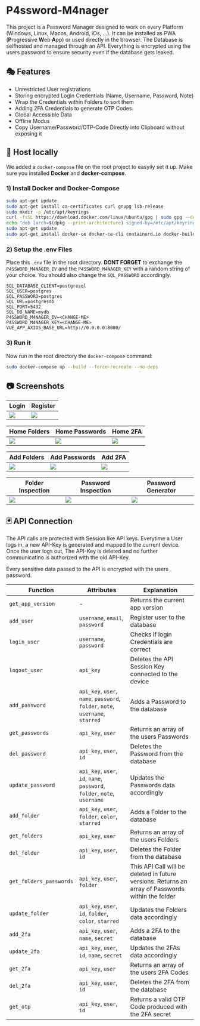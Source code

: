 # P4ssword-M4nager

This project is a Password Manager designed to work on every Platform (Windows, Linux, Macos, Android, iOs, ...). It can be installed as PWA (**P**rogressive **W**eb **A**pp) or used directly in the browser. The Database is selfhosted and managed through an API. Everything is encrypted using the users password to ensure security even if the database gets leaked. 

## 🎭 Features

- Unrestricted User registrations
- Storing encrypted Login Credentials (Name, Username, Password, Note)
- Wrap the Credentials within Folders to sort them
- Adding 2FA Credentials to generate OTP Codes.
- Global Accessible Data
- Offline Modus
- Copy Username/Password/OTP-Code Directly into Clipboard without exposing it

## 🔱 Host locally

We added a `docker-compose` file on the root project to easyily set it up. Make sure you installed **Docker** and **docker-compose**.

### 1) Install Docker and Docker-Compose
```bash
sudo apt-get update
sudo apt-get install ca-certificates curl gnupg lsb-release
sudo mkdir -p /etc/apt/keyrings
curl -fsSL https://download.docker.com/linux/ubuntu/gpg | sudo gpg --dearmor -o /etc/apt/keyrings/docker.gpg
echo "deb [arch=$(dpkg --print-architecture) signed-by=/etc/apt/keyrings/docker.gpg] https://download.docker.com/linux/ubuntu $(lsb_release -cs) stable" | sudo tee /etc/apt/sources.list.d/docker.list > /dev/null
sudo apt-get update
sudo apt-get install docker-ce docker-ce-cli containerd.io docker-buildx-plugin docker-compose-plugin
```

### 2) Setup the .env Files

Place this `.env` file in the root directory. **DONT FORGET** to exchange the `P4SSWORD_M4NAGER_IV` and the `P4SSWORD_M4NAGER_KEY` with a random string of your choice. You should also change the `SQL_PASSWORD` accordingly.

```env
SQL_DATABASE_CLIENT=postgresql
SQL_USER=postgres
SQL_PASSWORD=postgres
SQL_URL=postgresdb
SQL_PORT=5432
SQL_DB_NAME=mydb
P4SSWORD_M4NAGER_IV=<CHANGE-ME>
P4SSWORD_M4NAGER_KEY=<CHANGE-ME>
VUE_APP_AXIOS_BASE_URL=http://0.0.0.0:8000/
```

### 3) Run it
Now run in the root directory the `docker-compose` command:

```bash
sudo docker-compose up --build --force-recreate --no-deps
```


## 📷 Screenshots
| Login | Register |
|----------|------------|
|![](images/login.png)|![](images/register.png)|

| Home Folders | Home Passwords | Home 2FA | 
|----------|------------|------------|
|![](images/homeFolder.png)|![](images/homePassword.png)| ![](images/homeTwofa.png)|

| Add Folders | Add Passwords | Add 2FA | 
|----------|------------|------------|
|![](images/addFolder.png)|![](images/addPassword.png)| ![](images/addTwofa.png)|

| Folder Inspection | Password Inspection | Password Generator
|----------|------------|------------|
|![](images/FolderPassword.png)|![](images/passwordView.png)|![](images/passwordGenerator.png)|

## 🃏 API Connection
The API calls are protected with Session like API keys. Everytime a User logs in, a new API-Key is generated and mapped to the current device. Once the user logs out, The API-Key is deleted and no further communicatino is authorized with the old API-Key. 

Every sensitive data passed to the API is encrypted with the users password. 

| Function | Attributes | Explanation |
|----------|------------|-------------|
|`get_app_version`|-|Returns the current app version|
|`add_user`  | `username`, `email`, `password`  | Register user to the database |
|`login_user`| `username`, `password`| Checks if login Credentials are correct  |
|  `logout_user` | `api_key`  | Deletes the API Session Key connected to the device  |
|`add_password`|`api_key`, `user`, `name`, `password`, `folder`, `note`, `username`, `starred`| Adds a Password to the database |
|`get_passwords`|`api_key`, `user`| Returns an array of the users Passwords|
|`del_password`|`api_key`, `user`, `id`| Deletes the Password from the database|
|`update_password`|`api_key`, `user`, `id`, `name`, `password`, `folder`, `note`, `username`| Updates the Passwords data accordingly|
|`add_folder`|`api_key`, `user`, `folder`, `color`, `starred`| Adds a Folder to the database|
|`get_folders`|`api_key`, `user`| Returns an array of the users Folders|
|`del_folder`|`api_key`, `user`, `id`|Deletes the Folder from the database|
|`get_folders_passwords`|`api_key`, `user`, `folder`|This API Call will be deleted in future versions. Returns an array of Passwords within the folder|
|`update_folder`|`api_key`, `user`, `id`, `folder`, `color`, `starred`| Updates the Folders data accordingly|
|`add_2fa`|`api_key`, `user`, `name`, `secret`|Adds a 2FA to the database|
|`update_2fa`|`api_key`, `user`, `id`, `name`, `secret`|Updates the 2FAs data accordingly|
|`get_2fa`|`api_key`, `user`|Returns an array of the users 2FA Codes|
|`del_2fa`|`api_key`, `user`, `id`|Deletes the 2FA from the database|
|`get_otp`|`api_key`, `user`, `id`|Returns a valid OTP Code produced with the 2FA secret|
